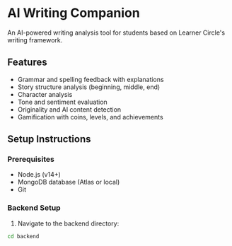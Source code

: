 # AI Writing Companion

An AI-powered writing analysis tool for students based on Learner Circle's writing framework.

## Features
- Grammar and spelling feedback with explanations
- Story structure analysis (beginning, middle, end)
- Character analysis
- Tone and sentiment evaluation
- Originality and AI content detection
- Gamification with coins, levels, and achievements

## Setup Instructions

### Prerequisites
- Node.js (v14+)
- MongoDB database (Atlas or local)
- Git

### Backend Setup
1. Navigate to the backend directory:
```bash
cd backend
